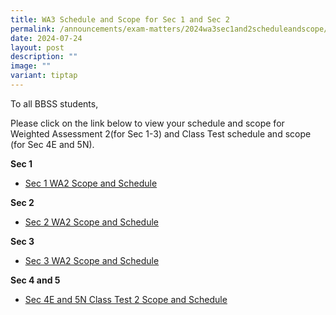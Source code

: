 ```yaml
---
title: WA3 Schedule and Scope for Sec 1 and Sec 2
permalink: /announcements/exam-matters/2024wa3sec1and2scheduleandscope/
date: 2024-07-24
layout: post
description: ""
image: ""
variant: tiptap
---
```

<p>To all BBSS students,</p>
<p>Please click on the link below to view your schedule and scope for Weighted
Assessment 2(for Sec 1-3) and Class Test schedule and scope (for Sec 4E
and 5N).</p>
<p><strong>Sec 1</strong>
</p>
<ul data-tight="true" class="tight">
<li>
<p><a href="/files/2024_Sec_1_WA2_Schedule_and_Scope.pdf" rel="noopener noreferrer nofollow" target="_blank">Sec 1 WA2 Scope and Schedule</a>
</p>
</li>
</ul>
<p><strong>Sec 2</strong>
</p>
<ul data-tight="true" class="tight">
<li>
<p><a href="/files/2024_Sec_2_WA2_Schedule_and_Scope.pdf" rel="noopener noreferrer nofollow" target="_blank">Sec 2 WA2 Scope and Schedule</a>
</p>
</li>
</ul>
<p><strong>Sec 3</strong>
</p>
<ul data-tight="true" class="tight">
<li>
<p><a href="/files/2024_Sec_3_WA2_Schedule_and_Scope.pdf" rel="noopener noreferrer nofollow" target="_blank">Sec 3 WA2 Scope and Schedule</a>
</p>
</li>
</ul>
<p><strong>Sec 4 and 5</strong>
</p>
<ul data-tight="true" class="tight">
<li>
<p><a href="/files/2024_Sec_4_Express_and_Sec_5_NA_Class_Tests_2_Schedule_and_Scope.pdf" rel="noopener noreferrer nofollow" target="_blank">Sec 4E and 5N Class Test 2 Scope and Schedule</a>
</p>
</li>
</ul>
<p></p>